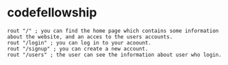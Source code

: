 # codefellowship


    rout "/" ; you can find the home page which contains some information about the website, and an acces to the users accounts.
    rout "/login" ; you can log in to your acoount.
    rout "/signup" ; you can create a new account.
    rout "/users" ; the user can see the information about user who login.
